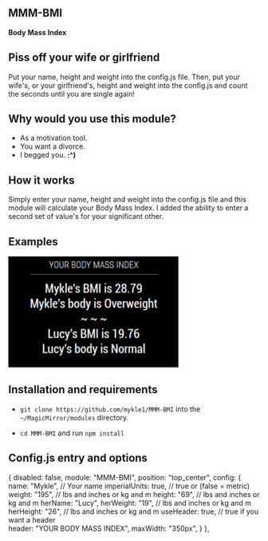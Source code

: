 ## MMM-BMI

**Body Mass Index**

## Piss off your wife or girlfriend

Put your name, height and weight into the config.js file.
Then, put your wife's, or your girlfriend's, height and weight into the config.js
and count the seconds until you are single again!

## Why would you use this module?

* As a motivation tool.
* You want a divorce.
* I begged you. **:^)**

## How it works

Simply enter your name, height and weight into the config.js file and this module
will calculate your Body Mass Index. I added the ability to enter a second set of 
value's for your significant other. 

## Examples

![](images/1.png)

## Installation and requirements

* `git clone https://github.com/mykle1/MMM-BMI` into the `~/MagicMirror/modules` directory.

* `cd MMM-BMI` and run `npm install`


## Config.js entry and options

{
    disabled: false,
    module: "MMM-BMI",
    position: "top_center",
    config: {
        name: "Mykle",                    // Your name
        imperialUnits: true,		      // true or (false = metric)
        weight: "195",                    // lbs and inches or kg and m
        height: "69",                     // lbs and inches or kg and m
        herName: "Lucy",
        herWeight: "19",                 // lbs and inches or kg and m
        herHeight: "26",                 // lbs and inches or kg and m
        useHeader: true,                 // true if you want a header                 
        header: "YOUR BODY MASS INDEX",
        maxWidth: "350px",
    }
},  
	
